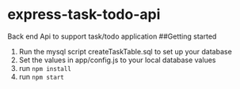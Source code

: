 # express-task-todo-api
Back end Api to support task/todo application
##Getting started
1. Run the mysql script createTaskTable.sql to set up your database
2. Set the values in app/config.js to your local database values
3. run `npm install`
4. run `npm start`
